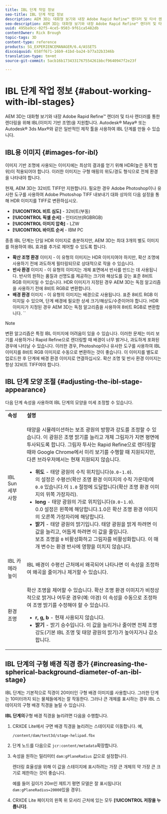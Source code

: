 ```yaml
---
title: IBL 단계 작업 정보
seo-title: IBL 단계 작업 정보
description: AEM 3D는 대화형 보기와 내장 Adobe Rapid Refine™ 렌더러 및 타사 렌더러를 통한 렌더링을 위해 IBL(이미지 기반 조명)을 지원합니다.
seo-description: AEM 3D는 대화형 보기와 내장 Adobe Rapid Refine™ 렌더러 및 타사 렌더러를 통한 렌더링을 위해 IBL(이미지 기반 조명)을 지원합니다.
uuid: 495ba9cc-02f5-4ce5-9503-9f61ca5482db
contentOwner: Rick Brough
topic-tags: 3D
content-type: reference
products: SG_EXPERIENCEMANAGER/6.4/ASSETS
discoiquuid: 658ff671-16b9-41bd-ba24-b77a32b3346b
translation-type: tm+mt
source-git-commit: 5acb16b1734331767554261bbcf9640947f2e23f

---
```



# IBL 단계 작업 정보 {#about-working-with-ibl-stages}

AEM 3D는 대화형 보기와 내장 Adobe Rapid Refine™ 렌더러 및 타사 렌더러를 통한 렌더링을 위해 IBL(이미지 기반 조명)을 지원합니다. Autodesk® Maya® 또는 Autodesk® 3ds Max®와 같은 일반적인 제작 툴을 사용하여 IBL 단계를 만들 수 있습니다.

## IBL용 이미지 {#images-for-ibl}

이미지 기반 조명에 사용되는 이미지에는 최상의 결과를 얻기 위해 HDR(높은 동적 범위)이 적용되어야 합니다. 이러한 이미지는 구형 매핑의 위도/경도 형식으로 전체 환경을 나타내야 합니다.

현재, AEM 3D는 32비트 TIFF만 지원합니다. 필요한 경우 Adobe Photoshop이나 유사한 도구를 사용하여 Adobe Photoshop TIFF 내보내기 대화 상자의 다음 설정을 통해 HDR 이미지를 TIFF로 변환하십시오.

* **[!UICONTROL 비트 심도]** - 32비트(부동)
* **[!UICONTROL 픽셀 순서]** - 인터리브(RGBRGB)
* **[!UICONTROL 이미지 압축]** - LZW
* **[!UICONTROL 바이트 순서** - IBM PC

종종 IBL 단계는 단일 HDR 이미지로 충분하지만, AEM 3D는 최대 3개의 별도 이미지를 허용하여 IBL 효과를 추가로 제어할 수 있도록 합니다.

* **확산 조명 환경** 이미지 - 이 유형의 이미지는 HDR 이미지여야 하지만, 확산 조명에 사용하기 전에 과도하게 필터링되므로 상대적으로 작을 수 있습니다.
* **반사 환경** 이미지 - 이 유형의 이미지는 개체 표면에서 반사를 만드는 데 사용됩니다. 반사의 원하는 품질과 선명도를 제공하는 크기와 해상도를 갖는 표준 8비트 RGB 이미지일 수 있습니다. HDR 이미지가 지정된 경우 AEM 3D는 독점 알고리즘을 사용하기 전에 8비트 RGB로 변환합니다.
* **배경 환경** 이미지 - 이 유형의 이미지는 배경으로 사용됩니다. 표준 8비트 RGB 이미지일 수 있으며, 단계 배경에 필요한 상세 크기/해상도/수준이어야 합니다. HDR 이미지가 지정된 경우 AEM 3D는 독점 알고리즘을 사용하여 8비트 RGB로 변환합니다. ``

>[!NOTE]
>
>변환 알고리즘은 특정 IBL 이미지에 어려움이 있을 수 있습니다. 이러한 문제는 미리 보기를 사용하거나 Rapid Refine으로 렌더링할 때 배경이 너무 밝거나, 과도하게 포화된 경우에 나타날 수 있습니다. 이러한 경우, Photoshop이나 유사한 도구를 사용하여 IBL 이미지를 8비트 RGB 이미지로 수동으로 변환하는 것이 좋습니다. 이 이미지를 별도로 업로드한 후 단계에 배경 환경 이미지로 연결하십시오. 확산 조명 및 반사 환경 이미지는 항상 32비트 TIFF여야 합니다.

## IBL 단계 모양 조절 {#adjusting-the-ibl-stage-appearance}

다음 단계 속성을 사용하여 IBL 단계의 모양을 미세 조정할 수 있습니다.

<table> 
 <tbody> 
  <tr> 
   <td><strong>속성</strong><br /> </td> 
   <td><strong>설명</strong></td> 
  </tr> 
  <tr> 
   <td>IBL Sun 세부 사항</td> 
   <td><p>태양을 시뮬레이션하는 보조 광원의 방향과 강도를 조정할 수 있습니다. <span class="diff-html-added">이 광원은 조명 밝기를 늘리고 개체 그림자가 지면 평면에 투사되도록 합니다. 그림자 투사는 Rapid Refine으로 렌더링할 때와 Google Chrome에서 미리 보기를 수행할 때 지원되지만, 다른 브라우저에서는 현재 지원되지 않습니다.</span></p> 
    <ul> 
     <li><strong>위도</strong> - 태양 광원의 수직 위치입니다(<code>0.0</code>-<code>1.0</code>).<br /> 의 설정은 수평선(확산 조명 환경 이미지의 수직 가운데)에 <code>0.0</code> 있습니다.이 <code>1.0</code> 절정에 도달합니다(확산 조명 환경 이미지의 위쪽 가장자리).</li> 
     <li><strong>long</strong> - 태양 광원의 가로 위치입니다(<code>0.0</code>-<code>1.0</code>).<br /> 0.0 설정은 왼쪽에 해당합니다.1.0은 확산 조명 환경 이미지의 오른쪽 가장자리에 해당합니다.<br /> </li> 
     <li><strong>밝기</strong> - 태양 광원의 밝기입니다. 태양 광원을 밝게 하려면 이 값을 늘리고, 어둡게 하려면 이 값을 줄입니다. <br /> 보조 조명을 <code>0</code> 비활성화하고 그림자를 비활성화합니다. 이 매개 변수는 환경 반사에 영향을 미치지 않습니다.<br /> </li> 
    </ul> </td> 
  </tr> 
  <tr> 
   <td>IBL 카메라 높이</td> 
   <td>IBL 배경이 수평선 근처에서 왜곡되어 나타나면 이 속성을 조정하여 왜곡을 줄이거나 제거할 수 있습니다. <br /> </td> 
  </tr> 
  <tr> 
   <td>환경 조명</td> 
   <td><p><span class="diff-html-added">확산 조명을 제어할 수 있습니다. 확산 조명 환경 이미지가 비정상적으로 밝거나 어두운 경우(예: 야경) 이 속성을 수동으로 조정하여 조명 밝기를 수정해야 할 수 있습니다.</span></p> 
    <ul> 
     <li><strong>r, g, b</strong> - 현재 사용되지 않습니다.</li> 
     <li><strong>밝기</strong> - <span class="diff-html-added">밝기 승수입니다. 이 값을 늘리거나 줄이면 전체 조명 강도(기본 IBL 조명 및 태양 광원의 밝기)가 높아지거나 감소합니다.</span></li> 
    </ul> </td> 
  </tr> 
 </tbody> 
</table>

## IBL 단계의 구형 배경 직경 증가 {#increasing-the-spherical-background-diameter-of-an-ibl-stage}

IBL 단계는 기본적으로 직경이 20미터인 구형 배경 이미지를 사용합니다. 그러한 단계는 10미터까지 되는 물체들에게는 잘 작동한다. 그러나 큰 개체를 표시하는 경우 IBL 스테이지의 구형 배경 직경을 늘릴 수 있습니다.

**IBL 단계의**&#x200B;구형 배경 직경을 늘리려면 다음을 수행합니다.

1. CRXDE Lite에서 구면 배경 직경을 늘리려는 스테이지로 이동합니다. 예,

   `/content/dam/test3d/stage-helipad.fbx`

1. 단계 노드를 다음으로 `jcr:content/metadata`확장합니다.
1. 속성을 원하는 밀리미터 `dam:gPlaneRadius` 값으로 설정합니다.

   렌더링 효율성을 위해 이 값을 스테이지에 표시하려는 가장 큰 개체의 약 가장 큰 크기로 제한하는 것이 좋습니다.

   예를 들어 길이가 20m인 제트기 평면 모델은 잘 표시됩니다( `dam:gPlaneRadius=20000`있을 경우).

1. CRXDE Lite 페이지의 왼쪽 위 모서리 근처에 있는 모두 **[!UICONTROL 저장을 누릅니다]**.


